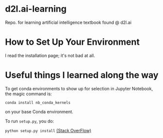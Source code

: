 # d2l.ai-learning

Repo. for learning artificial intelligence textbook found @ d2l.ai

# How to Set Up Your Environment

I read the installation page; it's not bad at all.

# Useful things I learned along the way

To get conda environments to show up for selection in Jupyter Notebook, the magic command is:

`conda install nb_conda_kernels`

on your base Conda environment.

To run `setup.py`, you do:

`python setup.py install` [(Stack OverFlow)](https://stackoverflow.com/questions/31373797/how-do-you-run-a-setup-py-file-properly)
